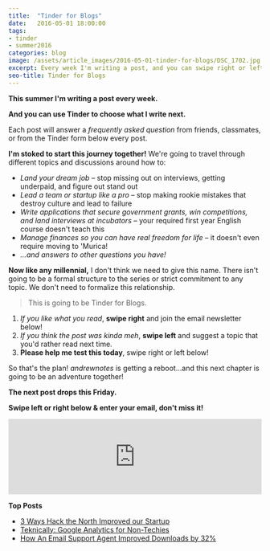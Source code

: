 ```yaml
---
title:  "Tinder for Blogs"
date:   2016-05-01 18:00:00
tags:
- tinder
- summer2016
categories: blog
image: /assets/article_images/2016-05-01-tinder-for-blogs/DSC_1702.jpg
excerpt: Every week I'm writing a post, and you can swipe right or left to choose what I write next!
seo-title: Tinder for Blogs
---
```


**This summer I'm writing a post every week.** 

**And you can use Tinder to choose what I write next.**

Each post will answer a *frequently asked question* from friends, classmates, or from the Tinder form below every post.

**I'm stoked to start this journey together!** We're going to travel through different topics and discussions around how to:

- *Land your dream job* – stop missing out on interviews, getting underpaid, and figure out stand out
- *Lead a team or startup like a pro* – stop making rookie mistakes that destroy culture and lead to failure
- *Write applications that secure government grants, win competitions, and land interviews at incubators* – your required first year English course doesn't teach this
- *Manage finances so you can have real freedom for life* – it doesn't even require moving to 'Murica!
- *...and answers to other questions you have!*

**Now like any millennial,** I don't think we need to give this name. There isn't going to be a formal structure to the series or strict commitment to any topic. We don't need to formalize this relationship. 

> This is going to be Tinder for Blogs.

1. *If you like what you read*, **swipe right** and join the email newsletter below!
2. *If you think the post was kinda meh*, **swipe left** and suggest a topic that you'd rather read next time.
3. **Please help me test this today**, swipe right or left below!

So that's the plan! *andrewnotes* is getting a reboot...and this next chapter is going to be an adventure together!

**The next post drops this Friday.**

**Swipe left or right below &amp; enter your email, don't miss it!**

<script src="https://blitzen.com/scripts/blitzenForm.js" type="text/javascript"></script> <iframe src="https://andrew.blitzen.com/form/andrewnotes-footer-1?page=20160501-tinder-for-blogs" id="017ce06a18c93534f49cdb840176f9" onload="resizeCrossDomainIframe('017ce06a18c93534f49cdb840176f9', 'https://andrew.blitzen.com');" width="100%" style="border: none;" resize="true"></iframe>

**Top Posts**

- [3 Ways Hack the North Improved our Startup](http://andrewparadi.com/blog/3-ways-hack-the-north-improved-our-startup/)
- [Teknically: Google Analytics for Non-Techies](http://andrewparadi.com/project/teknically-webplio/)
- [How An Email Support Agent Improved Downloads by 32%](http://andrewparadi.com/blog/videostream-how-growth-starts-with-great-customer-support/)